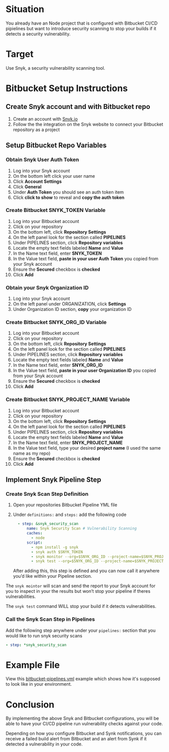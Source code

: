 # Situation

You already have an Node project that is configured with Bitbucket CI/CD pipielines but want to introduce security scanning to stop your builds if it detects a security vulnerability.

# Target

Use Snyk, a security vulnerability scanning tool.

# Bitbucket Setup Instructions

## Create Snyk account and with Bitbucket repo

1. Create an account with [Snyk.io](http://Snyk.io)
2. Follow the the integration on the Snyk website to connect your Bitbucket repository as a project

## Setup Bitbucket Repo Variables

### Obtain Snyk User Auth Token

1. Log into your Snyk account
2. On the bottom left click your user name
3. Click **Account Settings**
4. Click **General**
5. Under **Auth Token** you should see an auth token item
6. Click **click to show** to reveal and **copy the auth token**

### Create Bitbucket SNYK_TOKEN Variable

1. Log into your Bitbucket account
2. Click on your repository
3. On the bottom left, click **Repository Settings**
4. On the left panel look for the section called **PIPELINES**
5. Under PIPELINES section, click **Repository variables**
6. Locate the empty text fields labeled **Name** and **Value**
7. In the Name text field, enter **SNYK_TOKEN**
8. In the Value text field, **paste in your user Auth Token** you copied from your Snyk account
9. Ensure the **Secured** checkbox is **checked**
10. Click **Add**

### Obtain your Snyk Organization ID

1. Log into your Snyk account
2. On the left panel under ORGANIZATION, click **Settings**
3. Under Organization ID section, **copy** your organization ID

### Create Bitbucket SNYK_ORG_ID Variable

1. Log into your Bitbucket account
2. Click on your repository
3. On the bottom left, click **Repository Settings**
4. On the left panel look for the section called **PIPELINES**
5. Under PIPELINES section, click **Repository variables**
6. Locate the empty text fields labeled **Name** and **Value**
7. In the Name text field, enter **SNYK_ORG_ID**
8. In the Value text field, **paste in your user Organization ID** you copied from your Snyk account
9. Ensure the **Secured** checkbox is **checked**
10. Click **Add**

### Create Bitbucket SNYK_PROJECT_NAME Variable

1. Log into your Bitbucket account
2. Click on your repository
3. On the bottom left, click **Repository Settings**
4. On the left panel look for the section called **PIPELINES**
5. Under PIPELINES section, click **Repository variables**
6. Locate the empty text fields labeled **Name** and **Value**
7. In the Name text field, enter **SNYK_PROJECT_NAME**
8. In the Value text field, type your desired **project name** (I used the same name as my repo)
9. Ensure the **Secured** checkbox is **checked**
10. Click **Add**

## Implement Snyk Pipeline Step

### Create Snyk Scan Step Definition

1. Open your repositories Bitbucket Pipeline YML file
2. Under `definitions:` and `steps:` add the following code
    
    ```yaml
      - step: &snyk_security_scan
          name: Snyk Security Scan # Vulnerability Scanning
          caches:
            - node
          script:
            - npm install -g snyk
            - snyk auth $SNYK_TOKEN
            - snyk monitor --org=$SNYK_ORG_ID --project-name=$SNYK_PROJECT_NAME --severity-threshold=low # Sends report to Snyk WebUI
            - snyk test --org=$SNYK_ORG_ID --project-name=$SNYK_PROJECT_NAME --severity-threshold=low # Stops build if fails
    ```
    
    After adding this, this step is defined and you can now call it anywhere you’d like within your Pipeline section.
    

The `snyk mointor` will scan and send the report to your Snyk account for you to inspect in your the results but won’t stop your pipeline if theres vulnerabilities.

The `snyk test` command WILL stop your build if it detects vulnerabilities.

### Call the Snyk Scan Step in Pipelines

Add the following step anywhere under your `pipelines:` section that you would like to run snyk security scans 

```yaml
- step: *snyk_security_scan
```

# Example File

View this [bitbucket-pipelines.yml](https://github.com/Linuxander/DevSecOpos_Synk_Bitbucket_Example/blob/main/bitbucket-pipelines.yml) example which shows how it's supposed to look like in your environment.

# Conclusion

By implementing the above Snyk and Bitbucket configurations, you will be able to have your CI/CD pipeline run vulnerability checks against your code.  

Depending on how you configure Bitbucket and Synk notifications, you can receive a failed build alert from Bitbucket and an alert from Synk if it detected a vulnerability in your code.
